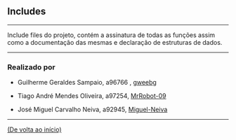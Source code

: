 ## Includes
---

Include files do projeto, contém a assinatura de todas as funções assim como a documentação das mesmas e declaração de estruturas de dados.

---

### Realizado por
+ Guilherme Geraldes Sampaio, a96766 , [gweebg](https://github.com/gweebg)

+ Tiago André Mendes Oliveira, a97254, [MrRobot-09](https://github.com/MrRobot-09)

+ José Miguel Carvalho Neiva, a92945, [Miguel-Neiva](https://github.com/Miguel-Neiva)

---
[(De volta ao início)](https://github.com/dium-li3/grupo73)
